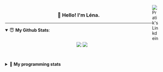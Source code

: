 <!--
<a href="https://twitter.com" target="_blank" rel="nofollow">
 <img align="right" alt="Pratik's Twitter" width="22px" src="https://cdn.jsdelivr.net/npm/simple-icons@v3/icons/twitter.svg" />
</a> 

-->
<a href="https://www.linkedin.com/in/lenagiacalone/" target="_blank" rel="nofollow">
 <img align="right" alt="Pratik's Linkdein" width="22px" src="https://cdn.jsdelivr.net/npm/simple-icons@v3/icons/linkedin.svg" />
</a>



<h3 align="center">👋 Hello! I'm Léna.</h3>

---

<!--
**lgiacalo/lgiacalo** is a ✨ _special_ ✨ repository because its `README.md` (this file) appears on your GitHub profile.

Here are some ideas to get you started:

- 🔭 I’m currently working on ...
- 🌱 I’m currently learning ...
- 👯 I’m looking to collaborate on ...
- 🤔 I’m looking for help with ...
- 💬 Ask me about ...
- 📫 How to reach me: ...
- 😄 Pronouns: ...
- ⚡ Fun fact: ...
-->

<details open>
 <summary> 😇 <b>My Github Stats</b>: </summary>
<br>
<p align = "center">
  <img src = "https://github-readme-stats.vercel.app/api?username=lgiacalo&show_icons=true&theme=nord" width="420">
  <img src = "https://github-readme-stats.vercel.app/api/top-langs/?username=lgiacalo&layout=compact&theme=nord">
</p>
 
<br>
<p align = "center">
  <imp src = "https://github-readme-stats.vercel.app/api/wakatime?username=lgiacalo&theme=nord">
</p>

</details>

<details>
 <summary>🤖 <b>My programming stats</b></summary>
 <br>
 
<!--START_SECTION:waka-->
![Lines of code](https://img.shields.io/badge/From%20Hello%20World%20I%27ve%20Written-958498%20lines%20of%20code-blue)

**🐱 My Github Data** 

> 🏆 680 Contributions in the Year 2021
 > 
> 📦 297.0 kB Used in Github's Storage 
 > 
> 🚫 Not Opted to Hire
 > 
> 📜 44 Public Repositories 
 > 
> 🔑 33 Private Repositories  
 > 
**I'm an Early 🐤** 

```text
🌞 Morning    234 commits    ████░░░░░░░░░░░░░░░░░░░░░   17.16% 
🌆 Daytime    545 commits    ██████████░░░░░░░░░░░░░░░   39.96% 
🌃 Evening    483 commits    ████████░░░░░░░░░░░░░░░░░   35.41% 
🌙 Night      102 commits    █░░░░░░░░░░░░░░░░░░░░░░░░   7.48%

```
📅 **I'm Most Productive on Thursday** 

```text
Monday       213 commits    ████░░░░░░░░░░░░░░░░░░░░░   15.62% 
Tuesday      139 commits    ██░░░░░░░░░░░░░░░░░░░░░░░   10.19% 
Wednesday    262 commits    ████░░░░░░░░░░░░░░░░░░░░░   19.21% 
Thursday     287 commits    █████░░░░░░░░░░░░░░░░░░░░   21.04% 
Friday       217 commits    ████░░░░░░░░░░░░░░░░░░░░░   15.91% 
Saturday     80 commits     █░░░░░░░░░░░░░░░░░░░░░░░░   5.87% 
Sunday       166 commits    ███░░░░░░░░░░░░░░░░░░░░░░   12.17%

```


📊 **This Week I Spent My Time On** 

```text
⌚︎ Time Zone: Europe/Paris

💬 Programming Languages: 
JavaScript               11 hrs 1 min        ███████░░░░░░░░░░░░░░░░░░   30.97% 
Blade Template           8 hrs 24 mins       ██████░░░░░░░░░░░░░░░░░░░   23.62% 
JSON                     5 hrs 26 mins       ███░░░░░░░░░░░░░░░░░░░░░░   15.27% 
PHP                      4 hrs 50 mins       ███░░░░░░░░░░░░░░░░░░░░░░   13.62% 
Vue.js                   2 hrs 41 mins       ██░░░░░░░░░░░░░░░░░░░░░░░   7.57%

🔥 Editors: 
VS Code                  35 hrs 36 mins      █████████████████████████   100.0%

🐱‍💻 Projects: 
pappers                  18 hrs 41 mins      █████████████░░░░░░░░░░░░   52.48% 
pappers-engine           16 hrs 27 mins      ███████████░░░░░░░░░░░░░░   46.21% 
works                    27 mins             ░░░░░░░░░░░░░░░░░░░░░░░░░   1.3% 
augmentation_capital     0 secs              ░░░░░░░░░░░░░░░░░░░░░░░░░   0.01% 
pappers-importers        0 secs              ░░░░░░░░░░░░░░░░░░░░░░░░░   0.01%

💻 Operating System: 
Mac                      35 hrs 36 mins      █████████████████████████   100.0%

```

**I Mostly Code in C** 

```text
C                        26 repos            ████████░░░░░░░░░░░░░░░░░   32.5% 
JavaScript               15 repos            ████░░░░░░░░░░░░░░░░░░░░░   18.75% 
HTML                     8 repos             ██░░░░░░░░░░░░░░░░░░░░░░░   10.0% 
Shell                    8 repos             ██░░░░░░░░░░░░░░░░░░░░░░░   10.0% 
C++                      4 repos             █░░░░░░░░░░░░░░░░░░░░░░░░   5.0%

```


**Timeline**

![Chart not found](https://raw.githubusercontent.com/lgiacalo/lgiacalo/main/charts/bar_graph.png) 


 Last Updated on 27/06/2021
<!--END_SECTION:waka-->

</details>

